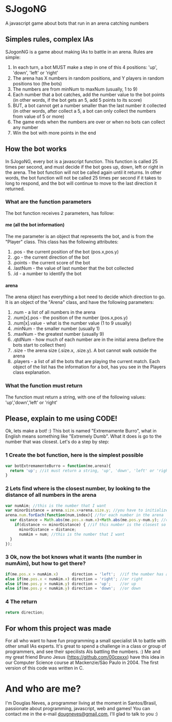 # SJogoNG
A javascript game about bots that run in an arena catching numbers

## Simples rules, complex IAs
SJogonNG is a game about making IAs to battle in an arena.
Rules are simple:
1. In each turn, a bot MUST make a step in one of this 4 positions: 'up', 'down', 'left' or 'right'
2. The arena has X numbers in random positions, and Y players in random positions too (the bots)
3. The numbers are from minNum to maxNum (usually, 1 to 9)
4. Each number that a bot catches, add the number value to the bot points (in other words, if the bot gets an 5, add 5 points to its score)
5. BUT, a bot cannot get a number smaller than the last number it collected (in other words, after collect a 5, a bot can only collect the numbers from value of 5 or more)
6. The game ends when the numbers are over or when no bots can collect any number
7. Win the bot with more points in the end

## How the bot works
In SJogoNG, every bot is a javascript function. This function is called 25 times per second, and must decide if the bot goes up, down, left or right in the arena. The bot function will not be called again until it returns. In other words, the bot function will not be called 25 times per second if it takes to long to respond, and the bot will continue to move to the last direction it returned.
### What are the function parameters
The bot function receives 2 parameters, has follow:
#### me (all the bot information)
The me parameter is an object that represents the bot, and is from the "Player" class.
This class has the following attributes:
1. .pos - the current position of the bot (pos.x,pos.y)
2. .go - the current direction of the bot
3. .points - the current score of the bot
4. .lastNum - the value of last number that the bot collected
5. .id - a number to identify the bot
#### arena
The arena object has everything a bot need to decide which direction to go. It is an object of the "Arena" class, and have the following parameters:
1. .num - a list of all numbers in the arena
  1. .num[x].pos - the position of the number (pos.x,pos.y)
  2. .num[x].value - what is the number value (1 to 9 usually)
2. .minNum - the smaller number (usually 1)
3. .maxNum - the greatest number (usually 9)
4. .qtdNum - how much of each number are in the initial arena (before the bots start to collect then)
5. .size - the arena size (.size.x, .size.y). A bot cannot walk outside the arena
6. .players - a list of all the bots that are playing the current match. Each object of the list has the information for a bot, has you see in the Players class explanation.
### What the function must return
The function must return a string, with one of the following values: 'up','down','left' or 'right'

## Please, explain to me using CODE!
Ok, lets make a bot! :)
This bot is named "Extremamente Burro", what in English means something like "Extremely Dumb".
What it does is go to the number that was closest.
Let's do a step by step:

### 1 Create the bot function, here is the simplest possible
```javascript
var botExtremamenteBurro = function(me,arena){
  return 'up'; //it must return a string, 'up', 'down', 'left' or 'right'
}
```

### 2 Lets find where is the closest number, by looking to the distance of all numbers in the arena
```javascript
var numAim; //this is the number that I want
var minorDistance = arena.size.x+arena.size.y; //you have to initialize it with the major distance possible in game
arena.num.forEach(function(num,index){ //for each number in the arena
  var distance = Math.abs(me.pos.x-num.x)+Math.abs(me.pos.y-num.y); //calculate the distance between bot and number
    if(distance <= minorDistance) { //if this number is the closest so far
      minorDistance = distance;
      numAim = num; //this is the number that I want
  }
});
```

### 3 Ok, now the bot knows what it wants (the number in numAim), but how to get there?
```javascript
if(me.pos.x > numAim.x)      direction = 'left';  //if the number has a X smaller than my position, let's go left!
else if(me.pos.x < numAim.x) direction = 'right'; //or right
else if(me.pos.y > numAim.y) direction = 'up';    //or up
else if(me.pos.y < numAim.y) direction = 'down';  //or down
```

### 4 The return
```javascript
return direction;
```

## For whom this project was made
For all who want to have fun programming a small specialist IA to battle with other small IAs experts.
It's great to spend a challenge in a class or group of programmers, and see their specilists AIs battling the numbers. :)
Me and my great friend Bruno Jesus (https://github.com/00cpxxx) have this idea in our Computer Science course at Mackenzie/São Paulo in 2004. The first version of this code was written in C.

# And who are me?
I'm Douglas Neves, a programmer living at the moment in Santos/Brasil, passionate about programming, javascript, web and games!
You can contact me in the e-mail dougneves@gmail.com, I'll glad to talk to you :)
